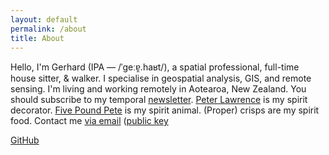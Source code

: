 ```yaml
---
layout: default
permalink: /about
title: About
---
```


Hello, I'm Gerhard (IPA — /ˈɡeːɐ̯.haʁt/),
a spatial professional, full-time house sitter, & walker.
I specialise in geospatial analysis, GIS, and remote sensing.
I'm living and working remotely in Aotearoa, New Zealand.
You should subscribe to my temporal [newsletter](https://ta-sobo.gerhardla.nz).
[Peter Lawrence](https://www.youtube.com/watch?v=Hw4E8nXcrTk) is my spirit decorator.
[Five Pound Pete](https://www.youtube.com/watch?v=xvngY_af5-E) is my spirit animal.
(Proper) crisps are my spirit food.
Contact me [via email](mailto:me@gerhardla.nz) ([public key](https://mail-api.proton.me/pks/lookup?op=get&search=me@gerhardla.nz)

[GitHub](https://github.com/gerhardlanz)